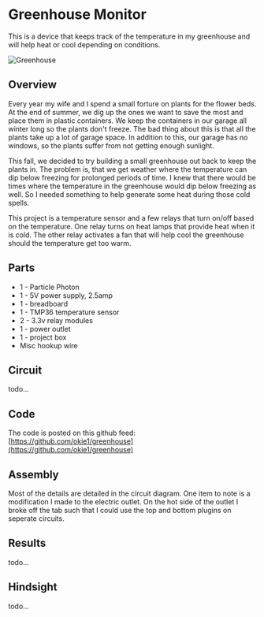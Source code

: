 # Greenhouse Monitor
This is a device that keeps track of the temperature in my greenhouse and will help heat or cool depending on conditions.

![Greenhouse](https://github.com/okie1/greenhouse/blob/master/Overview.jpg)

## Overview
Every year my wife and I spend a small forture on plants for the flower beds.  At the end of summer, we dig up the ones we want to save
the most and place them in plastic containers.  We keep the containers in our garage all winter long so the plants don't freeze.  The
bad thing about this is that all the plants take up a lot of garage space.  In addition to this, our garage has no windows, so the plants
suffer from not getting enough sunlight.   

This fall, we decided to try building a small greenhouse out back to keep the plants in.  The problem is, that we get weather where the
temperature can dip below freezing for prolonged periods of time.  I knew that there would be times where the temperature in the
greenhouse would dip below freezing as well.  So I needed something to help generate some heat during those cold spells.

This project is a temperature sensor and a few relays that turn on/off based on the temperature.  One relay turns on heat lamps that
provide heat when it is cold.  The other relay activates a fan that will help cool the greenhouse should the temperature get too warm.

## Parts
* 1 - Particle Photon
* 1 - 5V power supply, 2.5amp
* 1 - breadboard
* 1 - TMP36 temperature sensor
* 2 - 3.3v relay modules
* 1 - power outlet
* 1 - project box
* Misc hookup wire

## Circuit
todo...

## Code
The code is posted on this github feed: [https://github.com/okie1/greenhouse](https://github.com/okie1/greenhouse)

## Assembly
Most of the details are detailed in the circuit diagram.  One item to note is a modification I made to the electric outlet.  On the hot side of the outlet I broke off the tab such that I could use the top and bottom plugins on seperate circuits.

## Results
todo...

## Hindsight
todo...
